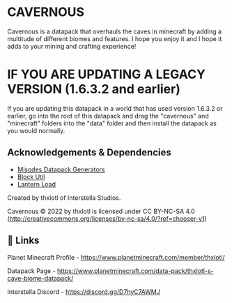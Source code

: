 
# CAVERNOUS

Cavernous is a datapack that overhauls the caves in minecraft by adding a
multitude of different biomes and features. I hope you enjoy it and I hope
it adds to your mining and crafting experience!

# IF YOU ARE UPDATING A LEGACY VERSION (1.6.3.2 and earlier)

If you are updating this datapack in a world that has used version 1.6.3.2
or earlier, go into the root of this datapack and drag the "cavernous" and
"minecraft" folders into the "data" folder and then install the datapack as
you would normally.


## Acknowledgements & Dependencies

 - [Misodes Datapack Generators](https://misode.github.io/)
 - [Block Util](https://github.com/ICY105/BlockUtils)
 - [Lantern Load](https://github.com/LanternMC/load)

Created by thxlotl of Interstella Studios.

Cavernous © 2022 by thxlotl is licensed under CC BY-NC-SA 4.0 (http://creativecommons.org/licenses/by-nc-sa/4.0/?ref=chooser-v1)


## 🔗 Links
Planet Minecraft Profile - https://www.planetminecraft.com/member/thxlotl/

Datapack Page - https://www.planetminecraft.com/data-pack/thxlotl-s-cave-biome-datapack/

Interstella Discord - https://discord.gg/D7hyC7AWMJ